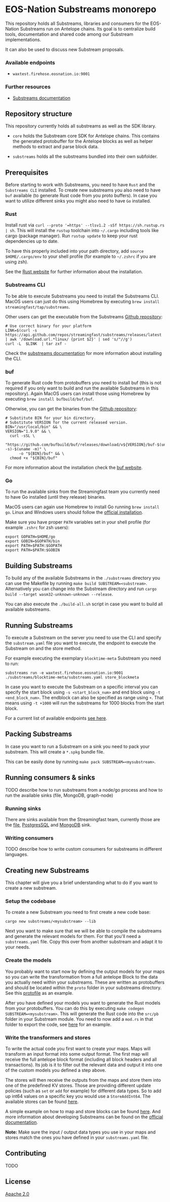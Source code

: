 # EOS-Nation Substreams monorepo

This repository holds all Substreams, libraries and consumers for the EOS-Nation Substreams run on Antelope chains. Its 
goal is to centralize build tools, documentation and shared code among our Substream implementations. 

It can also be used to discuss new Substream proposals.

### Available endpoints

* `waxtest.firehose.eosnation.io:9001`

### Further resources

* [Substreams documentation](https://substreams.streamingfast.io)


## Repository structure

This repository currently holds all substreams as well as the SDK library. 

+ `core` holds the Substream core SDK for Antelope chains. This contains the generated protobuffer for the Antelope blocks
  as well as helper methods to extract and parse block data.
* `substreams` holds all the substreams bundled into their own subfolder.

## Prerequisites

Before starting to work with Substreams, you need to have `Rust` and the `Substreams CLI` installed. To create new substreams
you also need to have `buf` available (to generate Rust code from you proto buffers). In case you want to utilize different
sinks you might also need to have `Go` installed.

### Rust

Install rust via `curl --proto '=https' --tlsv1.2 -sSf https://sh.rustup.rs | sh`. This will install the `rustup`
toolchain into `~/.cargo` including tools like cargo (package manager). Run `rustup update` to keep your rust dependencies
up to date. 

To have this properly included into your path directory, add `source $HOME/.cargo/env` to your shell profile (for example
to `~/.zshrc` if you are using zsh).

See the [Rust website](https://www.rust-lang.org/tools/install) for further information about the installation.


### Substreams CLI

To be able to execute Substreams you need to install the Substreams CLI. MacOS users can just do this using Homebrew by
executing `brew install streamingfast/tap/substreams`. 

Other users can get the executable from the Substreams [Github repository](https://github.com/streamingfast/substreams):

```shell
# Use correct binary for your platform
LINK=$(curl -s https://api.github.com/repos/streamingfast/substreams/releases/latest | awk '/download.url.*linux/ {print $2}' | sed 's/"//g')
curl -L  $LINK  | tar zxf -
```

Check the [substreams documentation](https://substreams.streamingfast.io/getting-started/installing-the-cli) for more information about installing the CLI.


### buf

To generate Rust code from protobuffers you need to install buf (this is not required if you only want to build and 
run the available Substreams in this repository). Again MacOS users can install those using Homebrew by executing
`brew install bufbuild/buf/buf`.

Otherwise, you can get the binaries from the [Github repository](https://github.com/bufbuild/buf):

```shell
# Substitute BIN for your bin directory.
# Substitute VERSION for the current released version.
BIN="/usr/local/bin" && \
VERSION="1.9.0" && \
  curl -sSL \
      "https://github.com/bufbuild/buf/releases/download/v${VERSION}/buf-$(uname -s)-$(uname -m)" \
      -o "${BIN}/buf" && \
  chmod +x "${BIN}/buf"
```

For more information about the installation check the [buf website](https://docs.buf.build/installation).

### Go

To run the available sinks from the Streamingfast team you currently need to have Go installed (until they release) 
binaries. 

MacOS users can again use Homebrew to install Go running `brew install go`. Linux and Windows users should follow the 
[official installation](https://go.dev/doc/install).

Make sure you have proper `PATH` variables set in your shell profile (for example `.zshrc` for zsh users):

```shell
export GOPATH=$HOME/go
export GOBIN=$GOPATH/bin
export PATH=$PATH:$GOPATH
export PATH=$PATH:$GOBIN
```

## Building Substreams

To build any of the available Substreams in the `./substreams` directory you can use the Makefile by running 
`make build SUBSTREAM=<substream>`. Alternatively you can change into the Substream directory and run 
`cargo build --target wasm32-unknown-unknown --release`.

You can also execute the `./build-all.sh` script in case you want to build all available substreams.

## Running Substreams

To execute a Substream on the server you need to use the CLI and specify the `substream.yaml` file you want to execute, the
endpoint to execute the Substream on and the store method. 

For example executing the exemplary `blocktime-meta` Substream you need to run:

`substreams run -e waxtest.firehose.eosnation.io:9001 ./substreams/blocktime-meta/substreams.yaml store_blockmeta`

In case you want to execute the Substream on a specific interval you can specify the start block using `-s <start_block_num>`
and end block using `-t <end_block_num>`. The endblock can also be specified as range using `+`. That means using `-t +1000`
will run the substreams for 1000 blocks from the start block.

For a current list of available endpoints [see here](#available-endpoints).

## Packing Substreams

In case you want to run a Substream on a sink you need to pack your substream. This will create a `*.spkg` bundle file.

This can be easily done by running `make pack SUBSTREAM=<mysubstream>`.

## Running consumers & sinks

TODO describe how to run substreams from a node/go process and how to run the available sinks (file, MongoDB, graph-node)

### Running sinks

There are sinks available from the Streamingfast team, currently those are the [file](https://github.com/streamingfast/substreams-sink-files), 
[PostgresSQL](https://github.com/streamingfast/substreams-sink-postgres) and [MongoDB](https://github.com/streamingfast/substreams-sink-mongodb) 
sink.

### Writing consumers

TODO describe how to write custom consumers for substreams in different languages.

## Creating new Substreams

This chapter will give you a brief understanding what to do if you want to create a new substream. 

### Setup the codebase

To create a new Substream you need to first create a new code base:

```shell
cargo new substreams/<mysubstream> --lib
```

Next you want to make sure that we will be able to compile the substreams and generate the relevant models for them. For
that you'll need a `substreams.yaml` file. Copy this over from another substream and adapt it to your needs.

### Create the models

You probably want to start now by defining the output models for your maps so you can write the transformation from a 
full antelope Block to the data you actually need within your substreams. These are written as protobuffers and should 
be located within the `proto` folder in your substreams directory. See this [protofile](https://github.com/EOS-Nation/substreams-monorepo/blob/develop/substreams/blocktime-meta/proto/block.proto) 
as an example.

After you have defined your models you want to generate the Rust models from your protobuffers. You can do this by 
executing `make codegen SUBSTREAM=<mysubstream>`. This will generate the Rust code into the `src/pb` folder in your
Substream module. You need to now add a `mod.rs` in that folder to export the code, see [here](https://github.com/EOS-Nation/substreams-monorepo/blob/develop/substreams/blocktime-meta/src/pb/mod.rs) for an example.

### Write the transformers and stores

To write the actual code you first want to create your maps. Maps will transform an input format into some output format.
The first map will receive the full antelope block format (including all block headers and all transactions). Its job 
is it to filter out the relevant data and output it into one of the custom models you defined a step above. 

The stores will then receive the outputs from the maps and store them into one of the predefined KV stores. Those are 
providing different update policies (such as `set` or `add` for example) for different data types. So to add up int64
values on a specific key you would use a `StoreAddInt64`. The available stores can be found [here](https://github.com/streamingfast/substreams-rs/blob/develop/substreams/src/store.rs).

A simple example on how to map and store blocks can be found [here](https://github.com/EOS-Nation/substreams-monorepo/blob/develop/substreams/blocktime-meta/src/lib.rs).
And more information about developing Substreams can be found on the [official documentation](https://substreams.streamingfast.io/developer-guide/overview).

**Note:** Make sure the input / output data types you use in your maps and stores match the ones you have defined in your 
`substreams.yaml` file.

## Contributing

TODO


## License

[Apache 2.0](LICENSE)
